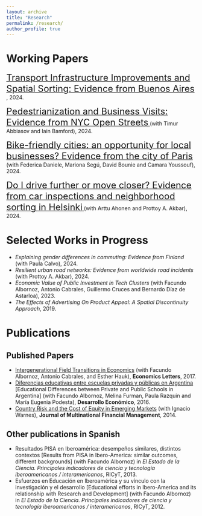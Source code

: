 ```yaml
---
layout: archive
title: "Research"
permalink: /research/
author_profile: true
---
```


# Working Papers
[<font size="5">Transport Infrastructure Improvements and Spatial Sorting: Evidence from Buenos Aires</font> ](/files/warnes_pablo_jmp.pdf), 2024.

[<font size="5">Pedestrianization and Business Visits: Evidence from NYC Open Streets</font> ](/files/ABW_open_streets_2024.pdf) (with Timur Abbiasov and Iain Bamford), 2024.

[<font size="5">Bike-friendly cities: an opportunity for local businesses? Evidence from the city of Paris</font> ](/files/DSWBC_Bike_friendly_cities.pdf) (with Federica Daniele, Mariona Segú, David Bounie and Camara Youssouf), 2024.

[<font size="5">Do I drive further or move closer? Evidence from car inspections and neighborhood sorting in Helsinki</font> ](/files/AAW_driving_draft.pdf) (with Arttu Ahonen and Prottoy A. Akbar), 2024.

# Selected Works in Progress
- *Explaining gender differences in commuting: Evidence from Finland* (with Paula Calvo), 2024.
- *Resilient urban road networks: Evidence from worldwide road incidents* (with Prottoy A. Akbar), 2024.
- *Economic Value of Public Investment in Tech Clusters* (with Facundo Albornoz, Antonio Cabrales, Guillermo Cruces and Bernardo Díaz de Astarloa), 2023.
- *The Effects of Advertising On Product Appeal: A Spatial Discontinuity Approach*, 2019.

# Publications
## Published Papers
- [Intergenerational Field Transitions in Economics](https://www.sciencedirect.com/science/article/pii/S0165176517300472) (with Facundo Albornoz, Antonio Cabrales, and Esther 
Hauk), **Economics Letters**, 2017.
- [Diferencias educativas entre escuelas privadas y públicas en Argentina](https://www.jstor.org/stable/44735992) \[Educational Differences between Private and Public Schools in Argentina\] (with Facundo 
Albornoz, Melina Furman, Paula Razquin and María Eugenia Podesta), **Desarrollo Económico**, 2016.
- [Country Risk and the Cost of Equity in Emerging Markets](https://www.sciencedirect.com/science/article/pii/S1042444X14000449) (with Ignacio Warnes), **Journal of Multinational Financial Management**, 2014.

## Other publications in Spanish
- Resultados PISA en Iberoamérica: desempeños similares, distintos contextos \[Results from PISA in Ibero-America: similar outcomes, different backgrounds\] (with Facundo Albornoz) in *El Estado de la Ciencia. Principales indicadores de ciencia y tecnología iberoamericanos / interamericanos*, RICyT, 2013.
- Esfuerzos en Educación en Iberoamérica y su vínculo con la investigación y el desarrollo [Educational efforts in Ibero-America and its relationship with Research and Development] (with Facundo Albornoz) in *El Estado de la Ciencia. Principales indicadores de ciencia y tecnología iberoamericanos / interamericanos*, RICyT, 2012.
